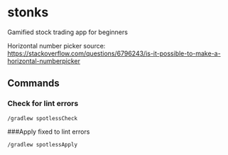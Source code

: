 # stonks
Gamified stock trading app for beginners

Horizontal number picker source: https://stackoverflow.com/questions/6796243/is-it-possible-to-make-a-horizontal-numberpicker

## Commands
### Check for lint errors
```
/gradlew spotlessCheck
```

###Apply fixed to lint errors
```
/gradlew spotlessApply
```

